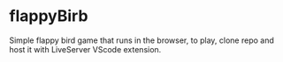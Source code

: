 # flappyBirb
Simple flappy bird game that runs in the browser, to play, clone repo and host it with LiveServer VScode extension.
